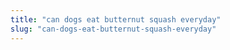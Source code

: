 ```yaml
---
title: "can dogs eat butternut squash everyday"
slug: "can-dogs-eat-butternut-squash-everyday"
---
```


